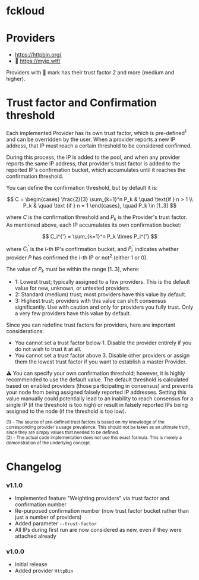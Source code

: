# fckloud

# Providers

- https://httpbin.org/
- :key: https://myip.wtf/

Providers with :key: mark has their trust factor 2 and more (medium and higher).

# Trust factor and Confirmation threshold

Each implemented Provider has its own trust factor, 
which is pre-defined<sup>1</sup> and can be overridden by the user. 
When a provider reports a new IP address, 
that IP must reach a certain threshold to be considered confirmed.

During this process, the IP is added to the pool, 
and when any provider reports the same IP address, 
that provider's trust factor is added to the reported IP's confirmation bucket, 
which accumulates until it reaches the confirmation threshold.

You can define the confirmation threshold, but by default it is:

$$
  C = \begin{cases}
    \frac{2}{3} \sum_{k=1}^n P_k & \quad \text{if } n > 1 \\
    P_k & \quad \text {if } n = 1
  \end{cases}, \quad
  P_k \in [1..3]
$$

where $C$ is the confirmation threshold and $P_k$ is the Provider's trust factor. 
As mentioned above, each IP accumulates its own confirmation bucket:

$$
  C_i^{'} = \sum_{k=1}^n P_k \times P_i^{'}
$$

where $C_i^{'}$ is the i-th IP's confirmation bucket, 
and $P_i^{'}$ indicates whether provider $P$ has confirmed the i-th IP or not<sup>2</sup> (either 1 or 0).

The value of $P_k$ must be within the range $[1..3]$, where:
- $1$: Lowest trust; typically assigned to a few providers. 
  This is the default value for new, unknown, or untested providers.
- $2$: Standard (medium) trust; most providers have this value by default.
- $3$: Highest trust; providers with this value can shift consensus significantly. 
  Use with caution and only for providers you fully trust. 
  Only a very few providers have this value by default.

Since you can redefine trust factors for providers, here are important considerations:

- You cannot set a trust factor below 1. 
  Disable the provider entirely if you do not wish to trust it at all.
- You cannot set a trust factor above 3. 
  Disable other providers or assign them the lowest trust factor if you want to establish a master Provider.

:warning: You can specify your own confirmation threshold; 
however, it is highly recommended to use the default value. 
The default threshold is calculated based on enabled providers 
(those participating in consensus) 
and prevents your node from being assigned falsely reported IP addresses. 
Setting this value manually could potentially lead to 
an inability to reach consensus for a single IP (if the threshold is too high) 
or result in falsely reported IPs being assigned to the node (if the threshold is too low).

<sub>
    (1) - The source of pre-defined trust factors is based on my knowledge 
    of the corresponding provider's usage prevalence. 
    This should not be taken as an ultimate truth, 
    since they are simply values that needed to be defined.<br/>
    (2) - The actual code implementation does not use this exact formula. 
    This is merely a demonstration of the underlying concept.
</sub>

# Changelog

### v1.1.0
- Implemented feature "Weighting providers" via trust factor and confirmation number
- Re-purposed confirmation number (now trust factor bucket rather than just a number of providers)
- Added parameter `--trust-factor`
- All IPs during first run are now considered as new, even if they were attached already

### v1.0.0
- Initial release
- Added provider `HttpBin`